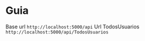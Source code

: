 # Guia

Base url `http://localhost:5000/api`
Url TodosUsuarios `http://localhost:5000/api/TodosUsuarios`
